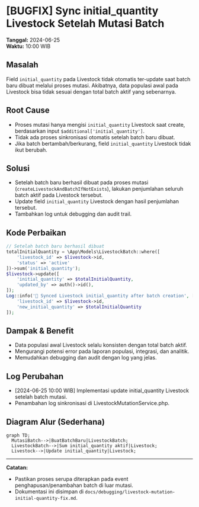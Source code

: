 # [BUGFIX] Sync initial_quantity Livestock Setelah Mutasi Batch

**Tanggal:** 2024-06-25  
**Waktu:** 10:00 WIB

## Masalah

Field `initial_quantity` pada Livestock tidak otomatis ter-update saat batch baru dibuat melalui proses mutasi. Akibatnya, data populasi awal pada Livestock bisa tidak sesuai dengan total batch aktif yang sebenarnya.

## Root Cause

-   Proses mutasi hanya mengisi `initial_quantity` Livestock saat create, berdasarkan input `$additional['initial_quantity']`.
-   Tidak ada proses sinkronisasi otomatis setelah batch baru dibuat.
-   Jika batch bertambah/berkurang, field `initial_quantity` Livestock tidak ikut berubah.

## Solusi

-   Setelah batch baru berhasil dibuat pada proses mutasi (`createLivestockAndBatchIfNotExists`), lakukan penjumlahan seluruh batch aktif pada Livestock tersebut.
-   Update field `initial_quantity` Livestock dengan hasil penjumlahan tersebut.
-   Tambahkan log untuk debugging dan audit trail.

## Kode Perbaikan

```php
// Setelah batch baru berhasil dibuat
totalInitialQuantity = \App\Models\LivestockBatch::where([
    'livestock_id' => $livestock->id,
    'status' => 'active'
])->sum('initial_quantity');
$livestock->update([
    'initial_quantity' => $totalInitialQuantity,
    'updated_by' => auth()->id(),
]);
Log::info('🔄 Synced Livestock initial_quantity after batch creation', [
    'livestock_id' => $livestock->id,
    'new_initial_quantity' => $totalInitialQuantity
]);
```

## Dampak & Benefit

-   Data populasi awal Livestock selalu konsisten dengan total batch aktif.
-   Mengurangi potensi error pada laporan populasi, integrasi, dan analitik.
-   Memudahkan debugging dan audit dengan log yang jelas.

## Log Perubahan

-   [2024-06-25 10:00 WIB] Implementasi update initial_quantity Livestock setelah batch mutasi.
-   Penambahan log sinkronisasi di LivestockMutationService.php.

## Diagram Alur (Sederhana)

```mermaid
graph TD;
  MutasiBatch-->|BuatBatchBaru|LivestockBatch;
  LivestockBatch-->|Sum initial_quantity aktif|Livestock;
  Livestock-->|Update initial_quantity|Livestock;
```

---

**Catatan:**

-   Pastikan proses serupa diterapkan pada event penghapusan/penambahan batch di luar mutasi.
-   Dokumentasi ini disimpan di `docs/debugging/livestock-mutation-initial-quantity-fix.md`.
